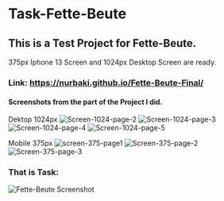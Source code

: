 # Task-Fette-Beute
## This is a Test Project for Fette-Beute.
375px Iphone 13 Screen and 1024px Desktop Screen are ready. 
### Link: https://nurbaki.github.io/Fette-Beute-Final/

#### Screenshots from the part of the Project I did.

Dektop 1024px
![Screen-1024-page-2](https://user-images.githubusercontent.com/51860165/221516990-a674f6b9-b20b-48f5-911e-169e328ba6aa.png)
![Screen-1024-page-3](https://user-images.githubusercontent.com/51860165/221517031-7ab81432-9f8b-4796-9eb8-ac3db823d153.png)
![Screen-1024-page-4](https://user-images.githubusercontent.com/51860165/221517047-19cb47ec-0c97-43e1-a858-99538049c953.png)
![Screen-1024-page-5](https://user-images.githubusercontent.com/51860165/221517064-3c4cc653-2f24-4007-8c3b-1ca2c958cbf3.png)

Mobile 375px
![screen-375-page1](https://user-images.githubusercontent.com/51860165/221517295-a5a67ffa-e670-4076-93df-18e193fea8b6.png)
![Screen-375-page-2](https://user-images.githubusercontent.com/51860165/221517308-01af87d9-99e5-42aa-ad62-61b7a5ad9c48.png)
![Screen-375-page-3](https://user-images.githubusercontent.com/51860165/221517328-45af86e1-33a7-4794-a7ae-5b5ce5bcfbd3.png)


### That is Task:
![Fette-Beute Screenshot](https://user-images.githubusercontent.com/51860165/221515014-2dda9fb8-1fd5-48cc-bb16-202d0d629497.png)
